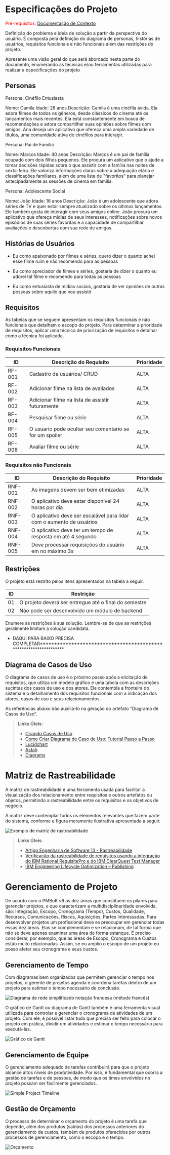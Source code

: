 # Especificações do Projeto

<span style="color:red">Pré-requisitos: <a href="1-Documentação de Contexto.md"> Documentação de Contexto</a></span>

Definição do problema e ideia de solução a partir da perspectiva do usuário. É composta pela definição do  diagrama de personas, histórias de usuários, requisitos funcionais e não funcionais além das restrições do projeto.

Apresente uma visão geral do que será abordado nesta parte do documento, enumerando as técnicas e/ou ferramentas utilizadas para realizar a especificações do projeto

## Personas

Persona: Cinéfilo Entusiasta

Nome: Camila
Idade: 28 anos
Descrição: Camila é uma cinéfila ávida. Ela adora filmes de todos os gêneros, desde clássicos do cinema até os lançamentos mais recentes. Ela está constantemente em busca de recomendações e adora compartilhar suas opiniões sobre filmes com amigos. Ana deseja um aplicativo que ofereça uma ampla variedade de títulos, uma comunidade ativa de cinéfilos para interagir.

Persona: Pai de Família

Nome: Marcos
Idade: 40 anos
Descrição: Marcos é um pai de família ocupado com dois filhos pequenos. Ele procura um aplicativo que o ajude a tomar decisões rápidas sobre o que assistir com a família nas noites de sexta-feira. Ele valoriza informações claras sobre a adequação etária e classificações familiares, além de uma lista de "favoritos" para planejar antecipadamente as sessões de cinema em família.

Persona: Adolescente Social

Nome: João
Idade: 16 anos
Descrição: João é um adolescente que adora séries de TV e quer estar sempre atualizado sobre os últimos lançamentos. Ele também gosta de interagir com seus amigos online. João procura um aplicativo que ofereça mídias de seus interesses, notificações sobre novos episódios de suas séries favoritas e a capacidade de compartilhar avaliações e descobertas com sua rede de amigos.

## Histórias de Usuários

- Eu como apaixonado por filmes e séries, quero dizer o quanto achei esse filme ruim e não recomendo para as pessoas

- Eu como apreciador de filmes e séries, gostaria de dizer o quanto eu adorei tal filme e recomendo para todas as pessoas

- Eu como entusiasta de mídias sociais, gostaria de ver opiniões de outras pessoas sobre aquilo que vou assistir

## Requisitos

As tabelas que se seguem apresentam os requisitos funcionais e não funcionais que detalham o escopo do projeto. Para determinar a prioridade de requisitos, aplicar uma técnica de priorização de requisitos e detalhar como a técnica foi aplicada.

### Requisitos Funcionais

|ID    | Descrição do Requisito  | Prioridade |
|------|-----------------------------------------|----|
|RF-001| Cadastro de usuários/ CRUD | ALTA | 
|RF-002| Adicionar filme na lista de avaliados | ALTA |
|RF-003| Adicionar filme na lista de assistir futuramente | ALTA |
|RF-004| Pesquisar filme ou série | ALTA |
|RF-005| O usuario pode ocultar seu comentario se for um spoiler | ALTA |
|RF-006| Avaliar filme ou série | ALTA |

### Requisitos não Funcionais

|ID     | Descrição do Requisito  |Prioridade |
|-------|-------------------------|----|
|RNF-001| As imagens devem ser bem otimizadas | ALTA | 
|RNF-002| O aplicativo deve estar disponível 24 horas por dia |  ALTA |
|RNF-003| O aplicativo deve ser escalável para lidar com o aumento de usuários |  ALTA |
|RNF-004| O aplicativo deve ter um tempo de resposta em até 4 segundo |  ALTA |
|RNF-005| Deve processar requisições do usuário em no máximo 3s |  ALTA |

## Restrições

O projeto está restrito pelos itens apresentados na tabela a seguir.

|ID| Restrição                                             |
|--|-------------------------------------------------------|
|01| O projeto deverá ser entregue até o final do semestre |
|02| Não pode ser desenvolvido um módulo de backend        |

Enumere as restrições à sua solução. Lembre-se de que as restrições geralmente limitam a solução candidata.

- DAQUI PARA BAIXO PRECISA COMPLETAR******************************************************************

## Diagrama de Casos de Uso

O diagrama de casos de uso é o próximo passo após a elicitação de requisitos, que utiliza um modelo gráfico e uma tabela com as descrições sucintas dos casos de uso e dos atores. Ele contempla a fronteira do sistema e o detalhamento dos requisitos funcionais com a indicação dos atores, casos de uso e seus relacionamentos. 

As referências abaixo irão auxiliá-lo na geração do artefato “Diagrama de Casos de Uso”.

> **Links Úteis**:
> - [Criando Casos de Uso](https://www.ibm.com/docs/pt-br/elm/6.0?topic=requirements-creating-use-cases)
> - [Como Criar Diagrama de Caso de Uso: Tutorial Passo a Passo](https://gitmind.com/pt/fazer-diagrama-de-caso-uso.html/)
> - [Lucidchart](https://www.lucidchart.com/)
> - [Astah](https://astah.net/)
> - [Diagrams](https://app.diagrams.net/)

# Matriz de Rastreabilidade

A matriz de rastreabilidade é uma ferramenta usada para facilitar a visualização dos relacionamento entre requisitos e outros artefatos ou objetos, permitindo a rastreabilidade entre os requisitos e os objetivos de negócio. 

A matriz deve contemplar todos os elementos relevantes que fazem parte do sistema, conforme a figura meramente ilustrativa apresentada a seguir.

![Exemplo de matriz de rastreabilidade](img/02-matriz-rastreabilidade.png)

> **Links Úteis**:
> - [Artigo Engenharia de Software 13 - Rastreabilidade](https://www.devmedia.com.br/artigo-engenharia-de-software-13-rastreabilidade/12822/)
> - [Verificação da rastreabilidade de requisitos usando a integração do IBM Rational RequisitePro e do IBM ClearQuest Test Manager](https://developer.ibm.com/br/tutorials/requirementstraceabilityverificationusingrrpandcctm/)
> - [IBM Engineering Lifecycle Optimization – Publishing](https://www.ibm.com/br-pt/products/engineering-lifecycle-optimization/publishing/)


# Gerenciamento de Projeto

De acordo com o PMBoK v6 as dez áreas que constituem os pilares para gerenciar projetos, e que caracterizam a multidisciplinaridade envolvida, são: Integração, Escopo, Cronograma (Tempo), Custos, Qualidade, Recursos, Comunicações, Riscos, Aquisições, Partes Interessadas. Para desenvolver projetos um profissional deve se preocupar em gerenciar todas essas dez áreas. Elas se complementam e se relacionam, de tal forma que não se deve apenas examinar uma área de forma estanque. É preciso considerar, por exemplo, que as áreas de Escopo, Cronograma e Custos estão muito relacionadas. Assim, se eu amplio o escopo de um projeto eu posso afetar seu cronograma e seus custos.

## Gerenciamento de Tempo

Com diagramas bem organizados que permitem gerenciar o tempo nos projetos, o gerente de projetos agenda e coordena tarefas dentro de um projeto para estimar o tempo necessário de conclusão.

![Diagrama de rede simplificado notação francesa (método francês)](img/02-diagrama-rede-simplificado.png)

O gráfico de Gantt ou diagrama de Gantt também é uma ferramenta visual utilizada para controlar e gerenciar o cronograma de atividades de um projeto. Com ele, é possível listar tudo que precisa ser feito para colocar o projeto em prática, dividir em atividades e estimar o tempo necessário para executá-las.

![Gráfico de Gantt](img/02-grafico-gantt.png)

## Gerenciamento de Equipe

O gerenciamento adequado de tarefas contribuirá para que o projeto alcance altos níveis de produtividade. Por isso, é fundamental que ocorra a gestão de tarefas e de pessoas, de modo que os times envolvidos no projeto possam ser facilmente gerenciados. 

![Simple Project Timeline](img/02-project-timeline.png)

## Gestão de Orçamento

O processo de determinar o orçamento do projeto é uma tarefa que depende, além dos produtos (saídas) dos processos anteriores do gerenciamento de custos, também de produtos oferecidos por outros processos de gerenciamento, como o escopo e o tempo.

![Orçamento](img/02-orcamento.png)
